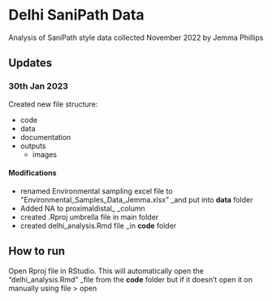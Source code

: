 # Delhi SaniPath Data
Analysis of SaniPath style data collected November 2022 by Jemma Phillips

## Updates

### 30th Jan 2023
Created new file structure:

- code
- data
- documentation
- outputs 
	- images

#### Modifications
- renamed Environmental sampling excel file  to "Environmental_Samples_Data_Jemma.xlsx” _and put into **data** folder
- Added NA to proximaldistal_ _column
- created .Rproj umbrella file in main folder
- created delhi_analysis.Rmd file _in **code** folder

## How to run

Open Rproj file in RStudio. This will automatically open the “delhi_analysis.Rmd” _file from the **code** folder but if it doesn’t open it on manually using file \> open 
